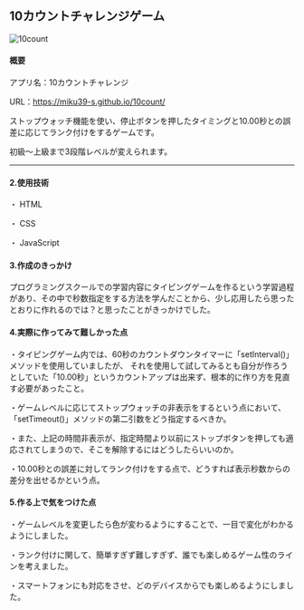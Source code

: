 ## 10カウントチャレンジゲーム
![10count](https://github.com/miku39-s/10count/assets/124442211/9341cc10-c292-4005-8da3-d36b57d1c81a)

#### 概要

アプリ名：10カウントチャレンジ

URL：https://miku39-s.github.io/10count/

ストップウォッチ機能を使い、停止ボタンを押したタイミングと10.00秒との誤差に応じてランク付けをするゲームです。

初級～上級まで3段階レベルが変えられます。

****

#### 2.使用技術
・ HTML

・ CSS

・ JavaScript

#### 3.作成のきっかけ
プログラミングスクールでの学習内容にタイピングゲームを作るという学習過程があり、その中で秒数指定をする方法を学んだことから、少し応用したら思ったとおりに作れるのでは？と思ったことがきっかけでした。

#### 4.実際に作ってみて難しかった点
・タイピングゲーム内では、60秒のカウントダウンタイマーに「setInterval()」メソッドを使用していましたが、
それを使用して試してみるとも自分が作ろうとしていた「10.00秒」というカウントアップは出来ず、根本的に作り方を見直す必要があったこと。

・ゲームレベルに応じてストップウォッチの非表示をするという点において、「setTimeout()」メソッドの第二引数をどう指定するべきか。

・また、上記の時間非表示が、指定時間より以前にストップボタンを押しても適応されてしまうので、そこを解除するにはどうしたらいいのか。

・10.00秒との誤差に対してランク付けをする点で、どうすれば表示秒数からの差分を出せるかという点。

#### 5.作る上で気をつけた点
・ゲームレベルを変更したら色が変わるようにすることで、一目で変化がわかるようにしました。

・ランク付けに関して、簡単すぎず難しすぎず、誰でも楽しめるゲーム性のラインを考えました。

・スマートフォンにも対応をさせ、どのデバイスからでも楽しめるようにしました。
